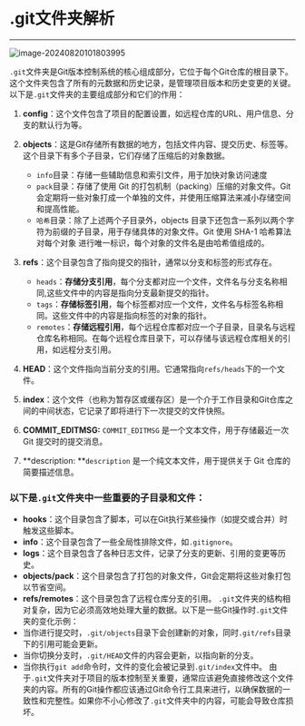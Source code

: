 # .git文件夹解析

---

![image-20240820101803995](https://gitee.com/bx33661/image/raw/master/path/image-20240820101803995.png)

`.git`文件夹是Git版本控制系统的核心组成部分，它位于每个Git仓库的根目录下。这个文件夹包含了所有的元数据和历史记录，是管理项目版本和历史变更的关键。以下是`.git`文件夹的主要组成部分和它们的作用：

1. **config**：这个文件包含了项目的配置设置，如远程仓库的URL、用户信息、分支的默认行为等。



1. **objects**：这是Git存储所有数据的地方，包括文件内容、提交历史、标签等。这个目录下有多个子目录，它们存储了压缩后的对象数据。
   - `info`目录：存储一些辅助信息和索引文件，用于加快对象访问速度
   - `pack`目录：存储了使用 Git 的打包机制（packing）压缩的对象文件。Git 会定期将一些对象打成一个单独的文件，并使用压缩算法来减小存储空间和提高性能。
   - `哈希`目录：除了上述两个子目录外，objects 目录下还包含一系列以两个字符为前缀的子目录，用于存储具体的对象文件。Git 使用 SHA-1 哈希算法对每个对象 进行唯一标识，每个对象的文件名是由哈希值组成的。



1. **refs**：这个目录包含了指向提交的指针，通常以分支和标签的形式存在。

   - `heads`：**存储分支引用**，每个分支都对应一个文件，文件名与分支名称相同,这些文件中的内容是指向分支最新提交的指针。
   - `tags`：**存储标签引用**，每个标签都对应一个文件，文件名与标签名称相同。这些文件中的内容是指向标签的对象的指针。
   - `remotes`：**存储远程引用**，每个远程仓库都对应一个子目录，目录名与远程仓库名称相同。在每个远程仓库目录下，可以存储与该远程仓库相关的引用，如远程分支引用。

   

1. **HEAD**：这个文件指向当前分支的引用。它通常指向`refs/heads`下的一个文件。



1. **index**：这个文件（也称为暂存区或缓存区）是一个介于工作目录和Git仓库之间的中间状态，它记录了即将进行下一次提交的文件快照。



1. **COMMIT_EDITMSG:**  `COMMIT_EDITMSG` 是一个文本文件，用于存储最近一次 Git 提交时的提交消息。



1. **description:  **`description` 是一个纯文本文件，用于提供关于 Git 仓库的简要描述信息。

  ### 以下是`.git`文件夹中一些重要的子目录和文件：

- **hooks**：这个目录包含了脚本，可以在Git执行某些操作（如提交或合并）时触发这些脚本。
- **info**：这个目录包含了一些全局性排除文件，如`.gitignore`。
- **logs**：这个目录包含了各种日志文件，记录了分支的更新、引用的变更等历史。
- **objects/pack**：这个目录包含了打包的对象文件，Git会定期将这些对象打包以节省空间。
- **refs/remotes**：这个目录包含了远程仓库分支的引用。
`.git`文件夹的结构相对复杂，因为它必须高效地处理大量的数据。以下是一些Git操作时`.git`文件夹的变化示例：
- 当你进行提交时，`.git/objects`目录下会创建新的对象，同时`.git/refs`目录下的引用可能会更新。
- 当你切换分支时，`.git/HEAD`文件的内容会更新，以指向新的分支。
- 当你执行`git add`命令时，文件的变化会被记录到`.git/index`文件中。
由于`.git`文件夹对于项目的版本控制至关重要，通常应该避免直接修改这个文件夹的内容。所有的Git操作都应该通过Git命令行工具来进行，以确保数据的一致性和完整性。如果你不小心修改了`.git`文件夹中的内容，可能会导致仓库损坏。
